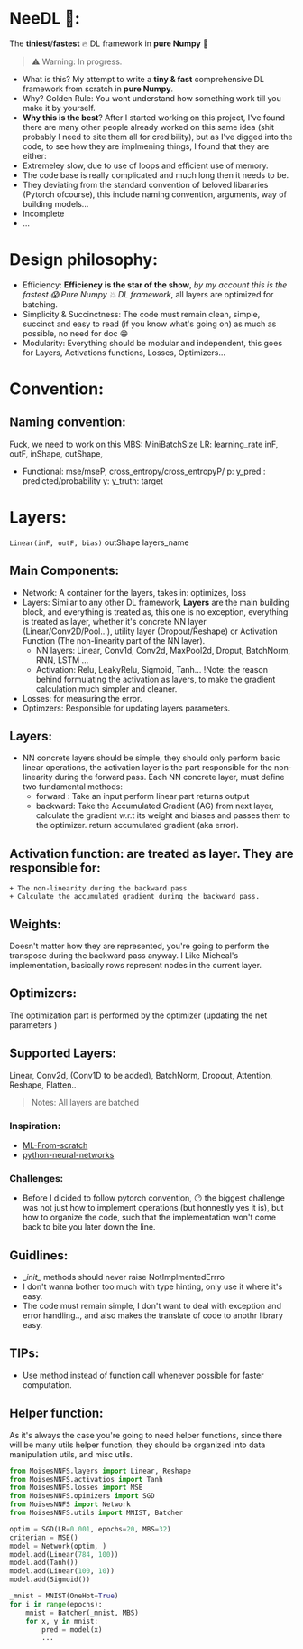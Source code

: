 # NeeDL 💞: 
The **tiniest**/**fastest** 🔥 DL framework in **pure Numpy** 💨

>⚠️ Warning: In progress.

+ What is this? My attempt to write a **tiny & fast** comprehensive DL framework from scratch in **pure Numpy**.
+ Why? Golden Rule: You wont understand how something work till you make it by yourself.
+ **Why this is the best**? After I started working on this project, I've found there are many other people already worked on this same idea (shit probably I need to site them all for credibility), but as I've digged into the code, to see how they are implmening things, I found that they are either:
+ Extremeley slow, due to use of loops and efficient use of memory.
+ The code base is really complicated and much long then it needs to be.
+ They deviating from the standard convention of beloved libararies (Pytorch ofcourse), this include naming convention, arguments,  way of building models...
+ Incomplete
+ ...

# Design philosophy:
+ Efficiency: **Efficiency is the star of the show**, *by my account this is the fastest 😱 Pure Numpy 💥 DL framework*, all layers are optimized for batching.
+ Simplicity & Succinctness: The code must remain clean, simple, succinct and  easy to read (if you know what's going on) as much as possible, no need for doc 😁
+ Modularity: Everything should be modular and independent, this goes for Layers, Activations functions, Losses, Optimizers...

# Convention:
## Naming convention:
Fuck, we need to work on this
MBS: MiniBatchSize
LR: learning_rate
inF, outF, inShape, outShape,
+ Functional: mse/mseP, cross_entropy/cross_entropyP/
    p: y_pred : predicted/probability
    y: y_truth: target 


# Layers:
`Linear(inF, outF, bias)`
outShape
layers_name

## Main Components:
<!-- NN are just a stack of diffrentiable functions,  This is not autodiff engine, this backprop framework -->
+ Network: A container for the layers, takes in: optimizes, loss
+ Layers: Similar to any other DL framework, **Layers** are the main building block, and everything is treated as, this one is no exception, everything is treated as layer, whether it's concrete NN layer (Linear/Conv2D/Pool...), utility layer (Dropout/Reshape) or Activation Function (The non-linearity part of the NN layer). 
    + NN layers: Linear, Conv1d, Conv2d, MaxPool2d, Droput, BatchNorm, RNN, LSTM ... 
    + Activation: Relu, LeakyRelu, Sigmoid, Tanh...
!Note: the reason behind formulating the activation as layers, to make the gradient calculation much simpler and cleaner.
+ Losses: for measuring the error.
+ Optimzers: Responsible for updating layers parameters.

## Layers:

+ NN concrete layers should be simple, they should only perform basic linear operations, the activation layer is the part responsible for the non-linearity during the forward pass. 
Each NN concrete layer, must define two fundamental methods:
    + forward : Take an input perform linear part returns output
    + backward: Take the Accumulated Gradient (AG) from next layer, calculate the gradient w.r.t its weight and biases and passes them to the optimizer.
    return accumulated gradient (aka error). 

## Activation function: are treated as layer. They are responsible for:
    + The non-linearity during the backward pass
    + Calculate the accumulated gradient during the backward pass.

## Weights:
Doesn't matter how they are represented, you're going to perform the transpose during the backward pass anyway. I Like Micheal's implementation, basically rows represent nodes in the current layer.

## Optimizers:
The optimization part is performed by the optimizer (updating the net parameters )




## Supported Layers:
Linear, Conv2d, (Conv1D to be added), BatchNorm, Dropout, Attention, Reshape, Flatten..
>Notes: All layers are batched


### Inspiration:
+ [ML-From-scratch](github.com/eriklindernoren/ML-From-Scratch)
+ [python-neural-networks ](github.com/OmarAflak/python-neural-networks)

### Challenges:
+ Before I dicided to follow pytorch convention, 😶 the biggest challenge was not just how to implement operations (but honnestly yes it is), but how to organize the code, such that the implementation won't come back to bite you later down the line.


## Guidlines:
+ \__init\__ methods should never raise NotImplmentedErrro 
+ I don't wanna bother too much with type hinting, only use it where it's easy. 
+ The code must remain simple, I don't want to deal with exception and error handling.., and also makes the translate of code to anothr library easy.

## TIPs:
+ Use method instead of function call whenever possible for faster computation.

## Helper function:
As it's always the case you're going to need helper functions, since there will be many utils helper function, they should be organized into data manipulation utils, and misc utils.


```python
from MoisesNNFS.layers import Linear, Reshape
from MoisesNNFS.activatios import Tanh
from MoisesNNFS.losses import MSE
from MoisesNNFS.opimizers import SGD
from MoisesNNFS import Network
from MoisesNNFS.utils import MNIST, Batcher

optim = SGD(LR=0.001, epochs=20, MBS=32)
criterian = MSE()
model = Network(optim, )
model.add(Linear(784, 100))
model.add(Tanh())
model.add(Linear(100, 10))
model.add(Sigmoid())

_mnist = MNIST(OneHot=True)
for i in range(epochs):
    mnist = Batcher(_mnist, MBS)
    for x, y in mnist:
        pred = model(x)
        ...

```